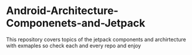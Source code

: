 # Android-Architecture-Componenets-and-Jetpack

This repository covers topics of the jetpack components and archirtecture with exmaples so check each and every repo and enjoy
